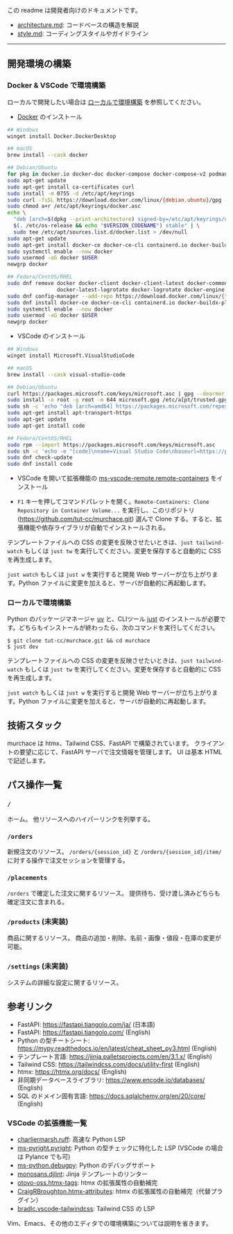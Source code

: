 この readme は開発者向けのドキュメントです。

- [architecture.md](./architecture.md): コードベースの構造を解説
- [style.md](./style.md): コーディングスタイルやガイドライン

---

## 開発環境の構築

### Docker & VSCode で環境構築

ローカルで開発したい場合は [ローカルで環境構築](#ローカルで環境構築) を参照してください。

- [Docker](https://docs.docker.com/get-docker/) のインストール

```sh
## Windows
winget install Docker.DockerDesktop

## macOS
brew install --cask docker

## Debian/Ubuntu
for pkg in docker.io docker-doc docker-compose docker-compose-v2 podman-docker containerd runc; do sudo apt-get remove $pkg; done
sudo apt-get update
sudo apt-get install ca-certificates curl
sudo install -m 0755 -d /etc/apt/keyrings
sudo curl -fsSL https://download.docker.com/linux/{debian,ubuntu}/gpg -o /etc/apt/keyrings/docker.asc
sudo chmod a+r /etc/apt/keyrings/docker.asc
echo \
  "deb [arch=$(dpkg --print-architecture) signed-by=/etc/apt/keyrings/docker.asc] https://download.docker.com/linux/{debian,ubuntu} \
  $(. /etc/os-release && echo "$VERSION_CODENAME") stable" | \
  sudo tee /etc/apt/sources.list.d/docker.list > /dev/null
sudo apt-get update
sudo apt-get install docker-ce docker-ce-cli containerd.io docker-buildx-plugin docker-compose-plugin
sudo systemctl enable --now docker
sudo usermod -aG docker $USER
newgrp docker

## Fedora/CentOS/RHEL
sudo dnf remove docker docker-client docker-client-latest docker-common docker-latest \
                docker-latest-logrotate docker-logrotate docker-engine podman runc
sudo dnf config-manager --add-repo https://download.docker.com/linux/{fedora,centos,rhel}/docker-ce.repo
sudo dnf install docker-ce docker-ce-cli containerd.io docker-buildx-plugin docker-compose-plugin
sudo systemctl enable --now docker
sudo usermod -aG docker $USER
newgrp docker
```

- VSCode のインストール

```sh
## Windows
winget install Microsoft.VisualStudioCode

## macOS
brew install --cask visual-studio-code

## Debian/Ubuntu
curl https://packages.microsoft.com/keys/microsoft.asc | gpg --dearmor > microsoft.gpg
sudo install -o root -g root -m 644 microsoft.gpg /etc/a[pt/trusted.gpg.d/
sudo sh -c 'echo "deb [arch=amd64] https://packages.microsoft.com/repos/vscode stable main" > /etc/apt/sources.list.d/vscode.list'
sudo apt-get install apt-transport-https
sudo apt-get update
sudo apt-get install code

## Fedora/CentOS/RHEL
sudo rpm --import https://packages.microsoft.com/keys/microsoft.asc
sudo sh -c 'echo -e "[code]\nname=Visual Studio Code\nbaseurl=https://packages.microsoft.com/yumrepos/vscode\nenabled=1\ngpgcheck=1\ngpgkey=https://packages.microsoft.com/keys/microsoft.asc" > /etc/yum.repos.d/vscode.repo'
sudo dnf check-update
sudo dnf install code
```

- VSCode を開いて拡張機能の [ms-vscode-remote.remote-containers](https://marketplace.visualstudio.com/items?itemName=ms-vscode-remote.remote-containers) をインストール

- `F1` キーを押してコマンドパレットを開く。`Remote-Containers: Clone Repository in Container Volume...` を実行し、このリポジトリ (https://github.com/tut-cc/murchace.git) 選んで Clone する。すると、拡張機能や依存ライブラリが自動でインストールされる。

テンプレートファイルへの CSS の変更を反映させたいときは、`just tailwind-watch` もしくは `just tw` を実行してください。変更を保存すると自動的に CSS を再生成します。

`just watch` もしくは `just w` を実行すると開発 Web サーバーが立ち上がります。Python ファイルに変更を加えると、サーバが自動的に再起動します。

### ローカルで環境構築

Python のパッケージマネージャ [uv](https://github.com/astral-sh/uv) と、CLIツール [just](https://github.com/casey/just) のインストールが必要です。どちらもインストールが終わったら、次のコマンドを実行してください。

```console
$ git clone tut-cc/murchace.git && cd murchace
$ just dev
```

テンプレートファイルへの CSS の変更を反映させたいときは、`just tailwind-watch` もしくは `just tw` を実行してください。変更を保存すると自動的に CSS を再生成します。

`just watch` もしくは `just w` を実行すると開発 Web サーバーが立ち上がります。Python ファイルに変更を加えると、サーバが自動的に再起動します。

## 技術スタック

murchace は htmx、Tailwind CSS、FastAPI で構築されています。
クライアントの要望に応じて、FastAPI サーバで注文情報を管理します。
UI は基本 HTML で記述します。

## パス操作一覧

### `/`

ホーム。
他リソースへのハイパーリンクを列挙する。

### `/orders`

新規注文のリソース。
`/orders/{session_id}` と `/orders/{session_id}/item/` に対する操作で注文セッションを管理する。

### `/placements`

`/orders` で確定した注文に関するリソース。
提供待ち、受け渡し済みどちらも確定注文に含まれる。

### `/products` (未実装)

商品に関するリソース。
商品の追加・削除、名前・画像・値段・在庫の変更が可能。

### `/settings` (未実装)

システムの詳細な設定に関するリソース。

## 参考リンク

- FastAPI: https://fastapi.tiangolo.com/ja/ (日本語)
- FastAPI: https://fastapi.tiangolo.com/ (English)
- Python の型チートシート: https://mypy.readthedocs.io/en/latest/cheat_sheet_py3.html (English)
- テンプレート言語: https://jinja.palletsprojects.com/en/3.1.x/ (English)
- Tailwind CSS: https://tailwindcss.com/docs/utility-first (English)
- htmx: https://htmx.org/docs/ (English)
- 非同期データベースライブラリ: https://www.encode.io/databases/ (English)
- SQL のドメイン固有言語: https://docs.sqlalchemy.org/en/20/core/ (English)

### VSCode の拡張機能一覧

- [charliermarsh.ruff](https://marketplace.visualstudio.com/items?itemName=charliermarsh.ruff): 高速な Python LSP
- [ms-pyright.pyright](https://marketplace.visualstudio.com/items?itemName=ms-pyright.pyright): Python の型チェックに特化した LSP (VSCode の場合は Pylance でも可)
- [ms-python.debugpy](https://marketplace.visualstudio.com/items?itemName=ms-python.debugpy): Python のデバッグサポート
- [monosans.djlint](https://marketplace.visualstudio.com/items?itemName=monosans.djlint): Jinja テンプレートのリンター
- [otovo-oss.htmx-tags](https://marketplace.visualstudio.com/items?itemName=otovo-oss.htmx-tags): htmx の拡張属性の自動補完
- [CraigRBroughton.htmx-attributes](https://marketplace.visualstudio.com/items?itemName=CraigRBroughton.htmx-attributes): htmx の拡張属性の自動補完（代替プラグイン）
- [bradlc.vscode-tailwindcss](https://marketplace.visualstudio.com/items?itemName=bradlc.vscode-tailwindcss): Tailwind CSS の LSP

Vim、Emacs、その他のエディタでの環境構築については説明を省きます。

